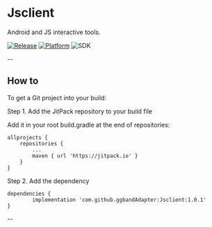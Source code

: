# Jsclient
Android and JS interactive tools.

[![Release](https://jitpack.io/v/ggbandAdapter/Jsclient.svg)](https://jitpack.io/#ggbandAdapter/Jsclient)
[![Platform](https://img.shields.io/badge/platform-android-green.svg)](http://developer.android.com/index.html)
![SDK](https://img.shields.io/badge/SDK-15%2B-green.svg)

--

## How to

To get a Git project into your build:

Step 1. Add the JitPack repository to your build file

Add it in your root build.gradle at the end of repositories:

	allprojects {
		repositories {
			...
			maven { url 'https://jitpack.io' }
		}
	}

Step 2. Add the dependency

	dependencies {
	        implementation 'com.github.ggbandAdapter:Jsclient:1.0.1'
	}


--
